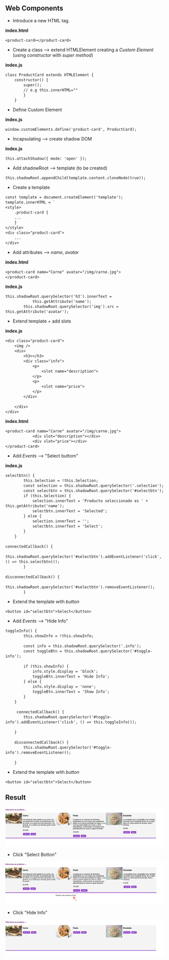 ## Web Components

+ Introduce a new HTML tag.

**index.html**

```
<product-card></product-card>
```

+ Create a class --> extend HTMLElement creating a *Custom Element* (using *constructor* with *super method*)

**index.js**

```
class ProductCard extends HTMLElement {
    constructor() {
        super();
        // e.g this.innerHTML=""
        }
    }
```

+ Define Custom Element

**index.js**

```
window.customElements.define('product-card', ProductCard);
```

+ Incapsulating --> create shadow DOM

**index.js**

```
this.attachShadow({ mode: 'open' });
```

+ Add shadowRoot --> template (to be created)
```
this.shadowRoot.appendChild(template.content.cloneNode(true));
```

+ Create a template

```
const template = document.createElement('template');
template.innerHTML = `
<style>
    .product-card {
    ...
    }
</style>
<div class="product-card">
    ...
</div>
```

+ Add attributes --> *name*, *avatar*

**index.html**
```
<product-card name="Carne" avatar="/img/carne.jpg">
</product-card>
```

**index.js**
```
this.shadowRoot.querySelector('h3').innerText =
            this.getAttribute('name');
        this.shadowRoot.querySelector('img').src = this.getAttribute('avatar');
```

+ Extend template + add slots

**index.js**
```
<div class="product-card">
    <img />
    <div>
        <h3></h3>
        <div class="info">
            <p>
                <slot name="description">
            </p>
            <p>
                <slot name="price">
            </p>
        </div>
        
    </div>
</div>
```

**index.html**
```
<product-card name="Carne" avatar="/img/carne.jpg">
            <div slot="description"></div>
            <div slot="price"></div>
</product-card>
```

+ Add *Events* --> "Select buttom"

**index.js**
```
selectbtn() {
        this.Selection = !this.Selection;
        const selection = this.shadowRoot.querySelector('.selection');
        const selectbtn = this.shadowRoot.querySelector('#selectbtn');
        if (this.Selection) {
            selection.innerText = 'Producto seleccionado es ' + this.getAttribute('name');
            selectbtn.innerText = 'Selected';
        } else {
            selection.innerText = '';
            selectbtn.innerText = 'Select';
        }
    }
    
connectedCallback() {
       this.shadowRoot.querySelector('#selectbtn').addEventListener('click', () => this.selectbtn());
        }
        
disconnectedCallback() {
        this.shadowRoot.querySelector('#selectbtn').removeEventListener();
        }
```

+ Extend the template with *button*

```
<button id="selectbtn">Select</button>
```

+ Add *Events* --> "Hide Info"

```
toggleInfo() {
        this.showInfo = !this.showInfo;

        const info = this.shadowRoot.querySelector('.info');
        const toggleBtn = this.shadowRoot.querySelector('#toggle-info');

        if (this.showInfo) {
            info.style.display = 'block';
            toggleBtn.innerText = 'Hide Info';
        } else {
            info.style.display = 'none';
            toggleBtn.innerText = 'Show Info';
        }
    }
    
     connectedCallback() {
        this.shadowRoot.querySelector('#toggle-info').addEventListener('click', () => this.toggleInfo());
        
    }

    disconnectedCallback() {
        this.shadowRoot.querySelector('#toggle-info').removeEventListener();

    }
```

+ Extend the template with *button*

```
<button id="selectbtn">Select</button>
```

## Result 

![Web](/images/body.png)

+ Click "Select Botton"

![Web](/images/select.png)

+ Click "Hide Info"

![Web](/images/info.png)
